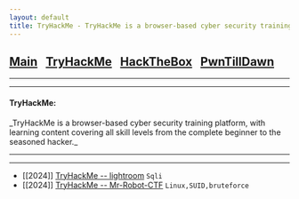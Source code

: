 ```yaml
---
layout: default
title: TryHackMe - TryHackMe is a browser-based cyber security training platform, with learning content covering all skill levels from the complete beginner to the seasoned hacker..
---
```


<h2 class="mume-header" id="mainindexhtml-nbspnbsp-contactcontacthtml"><a
href="https://cy3erdr4g0n.github.io/index.html">Main</a>&#xA0;&#xA0;&#xA0;<a 
href="https://cy3erdr4g0n.github.io/Post/TryHackMe/index.html">TryHackMe</a>&#xA0;&#xA0;&#xA0;<a
href="https://cy3erdr4g0n.github.io/Post/HackTheBox/index.html">HackTheBox</a>&#xA0;&#xA0;&#xA0;<a
href="https://cy3erdr4g0n.github.io/Post/PwnTillDawn/index.html">PwnTillDawn</a>&#xA0;&#xA0;&#xA0;</h2>
<hr>


* * *
<h4 class="mume-header" id="TryHackMe">TryHackMe:</h4>
_TryHackMe is a browser-based cyber security training platform, with learning content covering all skill levels from the complete beginner to the seasoned hacker._
<hr>
<hr>

- [[2024]] [TryHackMe -- lightroom](https://cy3erdr4g0n.github.io/TryHackMe/lightroom.html) `Sqli`
- [[2024]] [TryHackMe -- Mr-Robot-CTF](https://cy3erdr4g0n.github.io/TryHackMe/lightroom.html) `Linux,SUID,bruteforce`


